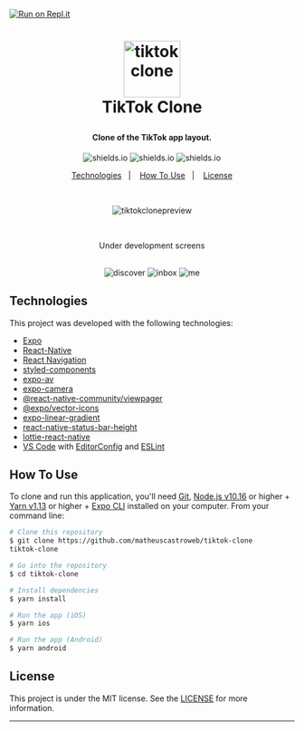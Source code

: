 [![Run on Repl.it](https://repl.it/badge/github/FolksOfMvc/Ticker)](https://repl.it/github/FolksOfMvc/Ticker)<h1 align="center">
<img alt="tiktokclone" title="tiktokclone" src="https://res.cloudinary.com/matheuscastroweb/image/upload/v1588992052/tiktok-clone/tiktok_x9nihm.png" width="100px" />
    <br>
    TikTok Clone
</h1>

<h4 align="center">
Clone of the TikTok app layout.
</h4>

<p align="center">

  <img alt="shields.io" src="https://img.shields.io/github/repo-size/matheuscastroweb/tiktok-clone" />
  <img alt="shields.io" src="https://img.shields.io/github/issues/matheuscastroweb/tiktok-clone" />
   <img alt="shields.io" src="https://img.shields.io/github/license/matheuscastroweb/tiktok-clone" />

</p>

<p align="center">
  <a href="#technologies">Technologies</a>&nbsp;&nbsp;&nbsp;|&nbsp;&nbsp;&nbsp;
  <a href="#how-to-use">How To Use</a>&nbsp;&nbsp;&nbsp;|&nbsp;&nbsp;&nbsp;
  <a href="#license">License</a>
</p>
<br>
<p align="center">
 <img alt="tiktokclonepreview" title="tiktokclonepreview" src="https://res.cloudinary.com/matheuscastroweb/image/upload/v1588994570/tiktok-clone/preview-01_sgeuca.gif" /><br>
</p>
<br>
<p align="center">
  Under development screens
</p>

<p align="center">
 <br>
   <img alt="discover" title="discover" src="https://res.cloudinary.com/matheuscastroweb/image/upload/v1588992052/tiktok-clone/preview-04_nqykq9.png" />
  <img alt="inbox" title="inbox" src="https://res.cloudinary.com/matheuscastroweb/image/upload/v1588992052/tiktok-clone/preview-02_hlvirt.png"/>
 <img alt="me" title="me" src="https://res.cloudinary.com/matheuscastroweb/image/upload/v1588992052/tiktok-clone/preview-03_hkp6vf.png" />
</p>

## Technologies

This project was developed with the following technologies:

- [Expo](https://expo.io/)
- [React-Native](https://facebook.github.io/react-native/)
- [React Navigation](https://reactnavigation.org/)
- [styled-components](https://www.styled-components.com/)
- [expo-av](https://docs.expo.io/versions/latest/sdk/av/)
- [expo-camera](https://docs.expo.io/versions/latest/sdk/camera/)
- [@react-native-community/viewpager](https://github.com/react-native-community/react-native-viewpager)
- [@expo/vector-icons](https://expo.github.io/vector-icons/)
- [expo-linear-gradient](https://docs.expo.io/versions/latest/sdk/linear-gradient/)
- [react-native-status-bar-height](https://github.com/ovr/react-native-status-bar-height)
- [lottie-react-native](https://docs.expo.io/versions/latest/sdk/lottie/)
- [VS Code][vc] with [EditorConfig][vceditconfig] and [ESLint][vceslint]

## How To Use

To clone and run this application, you'll need [Git](https://git-scm.com), [Node.js v10.16][nodejs] or higher + [Yarn v1.13][yarn] or higher + [Expo CLI][expo] installed on your computer. From your command line:

```bash
# Clone this repository
$ git clone https://github.com/matheuscastroweb/tiktok-clone
tiktok-clone

# Go into the repository
$ cd tiktok-clone

# Install dependencies
$ yarn install

# Run the app (iOS)
$ yarn ios

# Run the app (Android)
$ yarn android
```

## License

This project is under the MIT license. See the [LICENSE](https://github.com/matheuscastroweb/tiktok-clone/blob/master/LICENSE) for more information.

---

[nodejs]: https://nodejs.org/
[expo]: https://expo.io/tools
[yarn]: https://yarnpkg.com/
[vc]: https://code.visualstudio.com/
[vceditconfig]: https://marketplace.visualstudio.com/items?itemName=EditorConfig.EditorConfig
[vceslint]: https://marketplace.visualstudio.com/items?itemName=dbaeumer.vscode-eslint
